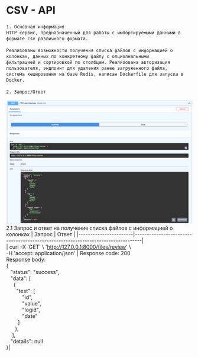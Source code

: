 # CSV - API

    1. Основная информация
    HTTP сервис, предназначенный для работы с импортируемыми данными в формате csv различного формата.
    
    Реализованы возможности получения списка файлов с информацией о колонках, данных по конкретному файлу с опциолнальными
    фильтрацией и сортировкой по столбцам. Реализована авторизация пользователя, эндпоинт для удаления ранее загруженного файла, 
    система кеширования на базе Redis, написан Dockerfile для запуска в Docker.

    2. Запрос/Ответ
![get_review](https://github.com/ShatAlex/CSV-API/blob/master/get_review.png)
    2.1 Запрос и ответ на получение списка файлов с информацией о колонках
| Запрос                | Ответ                                                                           |
|-----------------------|---------------------------------------------------------------------------------|                                                             
| curl -X 'GET' \ 'http://127.0.0.1:8000/files/review' \ <br/>-H 'accept: application/json' | Response code: 200<br/>Response body:<br/>{<br/>&nbsp;&nbsp;&nbsp;"status": "success", <br/>&nbsp;&nbsp;&nbsp;"data": [<br/> &nbsp;&nbsp;&nbsp;&nbsp;&nbsp;{<br/>&nbsp;&nbsp;&nbsp;&nbsp;&nbsp;&nbsp;&nbsp;"test": [<br/>&nbsp;&nbsp;&nbsp;&nbsp;&nbsp;&nbsp;&nbsp;&nbsp;&nbsp;&nbsp;&nbsp;"id",<br/>&nbsp;&nbsp;&nbsp;&nbsp;&nbsp;&nbsp;&nbsp;&nbsp;&nbsp;&nbsp;&nbsp;"value",<br/>&nbsp;&nbsp;&nbsp;&nbsp;&nbsp;&nbsp;&nbsp;&nbsp;&nbsp;&nbsp;&nbsp;"logid",<br/>&nbsp;&nbsp;&nbsp;&nbsp;&nbsp;&nbsp;&nbsp;&nbsp;&nbsp;&nbsp;&nbsp;"date"<br/>&nbsp;&nbsp;&nbsp;&nbsp;&nbsp;&nbsp;&nbsp;&nbsp;]<br/>&nbsp;&nbsp;&nbsp;&nbsp;&nbsp;&nbsp;},<br/>&nbsp;&nbsp;&nbsp;&nbsp;],<br/>&nbsp;&nbsp;&nbsp;"details": null<br/>}|
